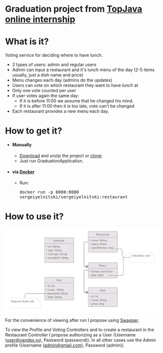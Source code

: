 # Graduation project from [TopJava online internship](https://topjava.ru/topjava)

# What is it?

Voting service for deciding where to have lunch.

* 2 types of users: admin and regular users
* Admin can input a restaurant and it's lunch menu of the day (2-5 items usually, just a dish name and price)
* Menu changes each day (admins do the updates)
* Users can vote on which restaurant they want to have lunch at
* Only one vote counted per user
* If user votes again the same day:
    - If it is before 11:00 we assume that he changed his mind.
    - If it is after 11:00 then it is too late, vote can't be changed
* Each restaurant provides a new menu each day.

# How to get it?

- #### Manually

    * [Download](https://github.com/SergeiYelnitski/Restaurant/archive/refs/heads/main.zip) and unzip the project or [clone](https://github.com/SergeiYelnitski/Restaurant.git).
    * Just run GraduationApplication.

- #### via [Docker](https://www.docker.com)
    * Run: <pre>docker run -p 8080:8080 sergeiyelnitski/sergeiyelnitski:restaurant</pre>

# How to use it?
![uml](uml.png)

For the convenience of viewing after run I propose using [Swagger](http://localhost:8080/swagger-ui/index.html?configUrl=/v3/api-docs/swagger-config#/).

To view the Profile and Voting Controllers and to create a restaurant in the Restaurant Controller I propose authorizing as a User (Username (user@yandex.ru), Password (password)). In all other cases use the Admin profile (Username (admin@gmail.com), Password (admin)).  
